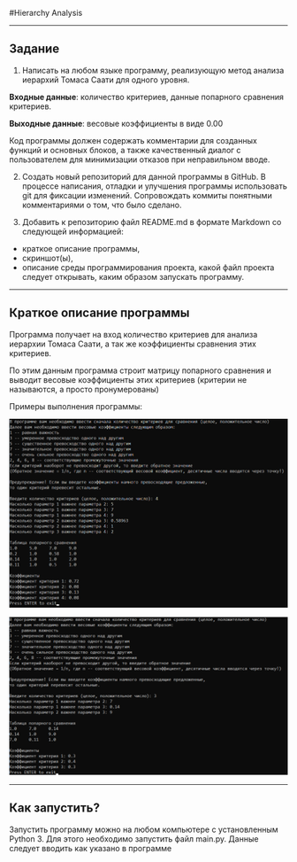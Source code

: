 #Hierarchy Analysis

-----
## Задание
1. Написать на любом языке программу, реализующую метод анализа иерархий Томаса Саати для одного уровня.

**Входные данные**: количество критериев, данные попарного сравнения критериев.

**Выходные данные**: весовые коэффициенты в виде 0.00

Код программы должен содержать комментарии для созданных функций и основных блоков, а также качественный диалог с пользователем для минимизации отказов при неправильном вводе.

2. Создать новый репозиторий для данной программы в GitHub. В процессе написания, отладки и улучшения программы использовать git для фиксации изменений. Сопровождать коммиты понятными комментариями о том, что было сделано.

 

3. Добавить к репозиторию файл README.md в формате Markdown со следующей информацией:

- краткое описание программы,
- скриншот(ы),
- описание среды программирования проекта, какой файл проекта следует открывать, каким образом запускать программу.
----
## Краткое описание программы

Программа получает на вход количество критериев для анализа иерархии Томаса Саати, а так же коэффициенты сравнения этих критериев.

По этим данным программа строит матрицу попарного сравнения и выводит весовые коэффициенты этих критериев (критерии не называются, а просто пронумерованы)

Примеры выполнения программы:

![screenshot01](https://github.com/Racozoid/Hierarchy_Analysis/blob/main/screenshot01.png?raw=true "Тест 1")

![screenshot01](https://github.com/Racozoid/Hierarchy_Analysis/blob/main/screenshot03.png?raw=true "Тест 2")

-----
## Как запустить?
Запустить программу можно на любом компьютере с установленным Python 3.
Для этого необходимо запустить файл main.py.
Данные следует вводить как указано в программе